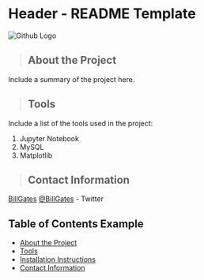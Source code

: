 # Header - README Template

![Github Logo](https://github.githubassets.com/images/modules/logos_page/Octocat.png "Github logo - markdown")

<a class="anchor" id="about the project"></a>
>## About the Project
Include a summary of the project here.
<a class="anchor" id="tools"></a>
>## Tools
Include a list of the tools used in the project:
1. Jupyter Notebook
2. MySQL
3. Matplotlib

<a class="anchor" id="contact"></a>
>## Contact Information
[BillGates](https://www.linkedin.com/in/williamhgates/detail/recent-activity/posts/)
[@BillGates](https://twitter.com/BillGates) - Twitter


## Table of Contents Example
* [About the Project](#about_the_project)
* [Tools](#tools)
* [Installation Instructions](#installation_instructions)
* [Contact Information](#contact)
  